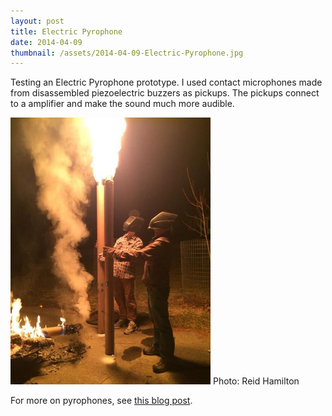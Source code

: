 ```yaml
---
layout: post
title: Electric Pyrophone
date: 2014-04-09
thumbnail: /assets/2014-04-09-Electric-Pyrophone.jpg
---
```


Testing an Electric Pyrophone prototype.  I used contact microphones made from disassembled piezoelectric buzzers as pickups.  The pickups connect to a amplifier and make the sound much more audible.

<img width="320" src="/assets/2014-04-09-Electric-Pyrophone.jpg" alt="electric pyrophone">
Photo: Reid Hamilton

For more on pyrophones, see [this blog post](/blog/2012/04/08/Pyrophone).
